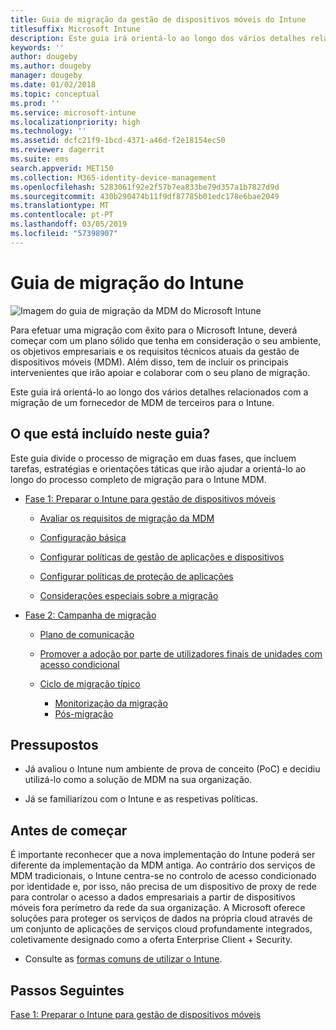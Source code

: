 ```yaml
---
title: Guia de migração da gestão de dispositivos móveis do Intune
titlesuffix: Microsoft Intune
description: Este guia irá orientá-lo ao longo dos vários detalhes relacionados com a migração de um fornecedor de MDM de terceiros para o Microsoft Intune.
keywords: ''
author: dougeby
ms.author: dougeby
manager: dougeby
ms.date: 01/02/2018
ms.topic: conceptual
ms.prod: ''
ms.service: microsoft-intune
ms.localizationpriority: high
ms.technology: ''
ms.assetid: dcfc21f9-1bcd-4371-a46d-f2e18154ec50
ms.reviewer: dagerrit
ms.suite: ems
search.appverid: MET150
ms.collection: M365-identity-device-management
ms.openlocfilehash: 5283061f92e2f57b7ea833be79d357a1b7827d9d
ms.sourcegitcommit: 430b290474b11f9df87785b01edc178e6bae2049
ms.translationtype: MT
ms.contentlocale: pt-PT
ms.lasthandoff: 03/05/2019
ms.locfileid: "57398907"
---
```

# <a name="intune-migration-guide"></a>Guia de migração do Intune

![Imagem do guia de migração da MDM do Microsoft Intune](./media/MDM-migration-guide-art.PNG)

Para efetuar uma migração com êxito para o Microsoft Intune, deverá começar com um plano sólido que tenha em consideração o seu ambiente, os objetivos empresariais e os requisitos técnicos atuais da gestão de dispositivos móveis (MDM). Além disso, tem de incluir os principais intervenientes que irão apoiar e colaborar com o seu plano de migração.

Este guia irá orientá-lo ao longo dos vários detalhes relacionados com a migração de um fornecedor de MDM de terceiros para o Intune.

## <a name="whats-included-in-this-guide"></a>O que está incluído neste guia?

Este guia divide o processo de migração em duas fases, que incluem tarefas, estratégias e orientações táticas que irão ajudar a orientá-lo ao longo do processo completo de migração para o Intune MDM.

-   [Fase 1: Preparar o Intune para gestão de dispositivos móveis](migration-guide-prepare.md)

    -   [Avaliar os requisitos de migração da MDM](migration-guide-prepare.md#assess-mdm-requirements)

    -   [Configuração básica](migration-guide-setup.md)

    -   [Configurar políticas de gestão de aplicações e dispositivos](migration-guide-configure-policies.md)

    -   [Configurar políticas de proteção de aplicações](migration-guide-app-protection-policies.md)

    -   [Considerações especiais sobre a migração](migration-guide-considerations.md)

-   [Fase 2: Campanha de migração](migration-guide-campaign.md)

    -   [Plano de comunicação](migration-guide-communication-plan.md)

    -   [Promover a adoção por parte de utilizadores finais de unidades com acesso condicional](migration-guide-drive-adoption.md)

    -   [Ciclo de migração típico](migration-guide-cycle.md)
        -   [Monitorização da migração](migration-guide-cycle.md#monitoring-migration)
        -   [Pós-migração](migration-guide-cycle.md#post-migration)

## <a name="assumptions"></a>Pressupostos

-   Já avaliou o Intune num ambiente de prova de conceito (PoC) e decidiu utilizá-lo como a solução de MDM na sua organização.

-   Já se familiarizou com o Intune e as respetivas políticas.

## <a name="before-you-begin"></a>Antes de começar

É importante reconhecer que a nova implementação do Intune poderá ser diferente da implementação da MDM antiga. Ao contrário dos serviços de MDM tradicionais, o Intune centra-se no controlo de acesso condicionado por identidade e, por isso, não precisa de um dispositivo de proxy de rede para controlar o acesso a dados empresariais a partir de dispositivos móveis fora perímetro da rede da sua organização. A Microsoft oferece soluções para proteger os serviços de dados na própria cloud através de um conjunto de aplicações de serviços cloud profundamente integrados, coletivamente designado como a oferta Enterprise Client + Security.

-   Consulte as [formas comuns de utilizar o Intune](common-scenarios.md).

## <a name="next-steps"></a>Passos Seguintes

[Fase 1: Preparar o Intune para gestão de dispositivos móveis](migration-guide-prepare.md)
